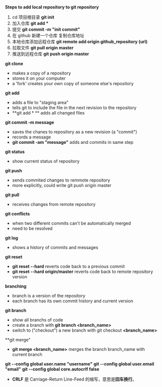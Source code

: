 **Steps to add local repository to git repository**
1. cd 项目根目录
   __git init__
2. 加入仓库
   __git add *__
3. 提交
   __git commit -m "init commit"__
4. 在 github 新建一个仓库  复制仓库地址
5. 本地仓库添加远程仓库
   __git remote add origin github_repository (url)__
6. 拉取文件
   __git pull origin master__
7. 推送到远程仓库
   __git push origin master__
   

**git clone <url>**
- makes a copy of a repository
- stores it on your computer
- a 'fork' creates your own copy of someone else's repository

**git add <filename>**
- adds a file to "staging area"
- tells git to include the file in the next revision to the repository
- **git add \* ** adds all changed files

**git commit -m message**
- saves the chanes to repository as a new revision (a "commit")
- records a message
- **git commit -am "message"** adds and commits in same step

**git status**
- show current status of repository

**git push**
- sends commited changes to remmote repository
- more explicitly, could write git push origin master

**git pull**
- receives changes from remote repository

**git conflicts**
- when two different commits can't be automatically merged
- need to be resolved

**git log**
- shows a history of commits and messages

**git reset**
- **git reset --hard <commit>** reverts code back to a previous commit
- **git reset --hard origin/master** reverts code back to remote repository version

**branching**
- branch is a version of the repository
- each branch has its own commit history and current version

**git branch**
- show all branchs of code
- create a branch with **git branch <branch_name>**
- switch to ("checkout") a new branch with git checkout **<branch_name>**

**git merge"
- **git merge <branch_name>** merges the branch branch_name with current branch

**git --config global user.name "username"**
**git --config global user.email "email"**
**git --config global core.autocrlf false**
- **CRLF** 是 Carriage-Return Line-Feed 的缩写，意思是**回车换行**。